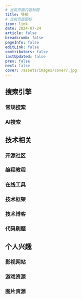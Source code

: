 ```yaml
---
# 当前页面内容标题
title: 导航
# 当前页面图标
icon: link
date: 2024-07-24
article: false
breadcrumb: false
pageInfo: false
editLink: false
contributors: false
lastUpdated: false
prev: false
next: false
cover: /assets/images/cover7.jpg
---
```


## <HopeIcon icon="magnifying-glass" color="var(--theme-color)"/> 搜索引擎

### 常规搜索

<NavCard arr='[
    {"title": "必应", "url": "https://cn.bing.com/", "desc": "优秀的国内外搜索引擎", "icon": "/navicon/bing.ico"},
    {"title": "谷歌", "url": "https://www.google.com/", "desc": "被墙的国内外搜索引擎", "icon": "/navicon/google.ico"}
]'></NavCard>

### AI搜索

<NavCard arr='[
    {"title": "ChatGPT", "url": "https://chatgpt.com/", "desc": "国外知名AI大模型", "icon": "/navicon/chatgpt.png"},
    {"title": "Kimi", "url": "https://kimi.moonshot.cn/", "desc": "优秀的国内AI大模型", "icon": "/navicon/kimi.png"}
]'></NavCard>

## <HopeIcon icon="code" color="var(--theme-color)"/> 技术相关

### 开源社区

<NavCard arr='[
    {"title": "GitHub", "url": "https://github.com/", "desc": "全球最大的开源社区", "icon": "/navicon/github.ico"},
    {"title": "Gitee", "url": "https://gitee.com/", "desc": "国内最大的开源社区", "icon": "https://gitee.com/static/images/logo-en.svg"}
]'></NavCard>

### 编程教程

<NavCard arr='[
    {"title": "IDEA", "url": "https://idea.javaguide.cn/", "desc": "IDEA高效使用指南", "icon": "/navicon/idea.svg"},
    {"title": "QuickRef", "url": "https://quickref.cn/", "desc": "技术栈快速参考备忘清单", "icon": "/navicon/quickref.png"},
    {"title": "C语言", "url": "http://c.biancheng.net/", "desc": "C语言中文网", "icon": "/navicon/c.ico"},
    {"title": "菜鸟教程", "url": "https://www.runoob.com/", "desc": "菜鸟在线教程", "icon": "/navicon/runoob.ico"},
    {"title": "W3C", "url": "https://www.w3cschool.cn/tutorial", "desc": "w3c在线基础教程", "icon": "/navicon/w3c.ico"},
    {"title": "w3school", "url": "https://www.w3school.com.cn/index.html", "desc": "领先的web技术教程", "icon": "/navicon/w3school.png"}
]'></NavCard>

### 在线工具

<NavCard arr='[
    {"title": "uiverse", "url": "https://uiverse.io/", "desc": "一个开源免费的UI组件库", "icon": "/navicon/th.png"},
    {"title": "vercel", "url": "https://vercel.com/", "desc": "一个前端部署平台", "icon": "/navicon/vercel.png"},
    {"title": "iconfont", "url": "https://www.iconfont.cn/", "desc": "一个丰富的矢量图标库", "icon": "/navicon/iconfont.png"},
    {"title": "fontawesome", "url": "https://fontawesome.com/", "desc": "一个国外的矢量图标库", "icon": "/navicon/fontawesome.png"},
    {"title": "docsmall", "url": "https://docsmall.com/", "desc": "免费的在线图片、PDF处理工具", "icon": "/navicon/docsmall.png"},
    {"title": "ProcessOn", "url": "https://www.processon.com/", "desc": "一个在线流程图工具", "icon": "/navicon/processon.png"},
    {"title": "百度统计", "url": "https://tongji.baidu.com/web/welcome/login", "desc": "一站式智能数据分析与应用平台", "icon": "/navicon/baidu.png"}
]'></NavCard>

### 技术框架

<NavCard arr='[
    {"title": "Vuepress", "url": "https://vuepress.vuejs.org/zh/", "desc": "一个基于vue的静态网站生成器", "icon": "/navicon/vuepress.png"},
    {"title": "ElementPlus", "url": "https://element-plus.org/zh-CN/", "desc": "一套基于 Vue 3.0 的桌面端组件库", "icon": "/navicon/element-plus.png"}
]'></NavCard>

### 技术博客

<NavCard arr='[
    {"title": "hope", "url": "https://theme-hope.vuejs.press/zh/", "desc": "基于vuepress的静态博客搭建工具", "icon": "/navicon/hope.svg"},
    {"title": "编程宝典", "url": "https://www.codefather.cn/", "desc": "B站鱼皮的编程宝典", "icon": "/navicon/编程宝典.png"}
]'></NavCard>

### 代码刷题

<NavCard arr='[
    {"title": "LeetCode", "url": "https://leetcode.cn/", "desc": "一个在线编程刷题平台", "icon": "/navicon/leetcode.ico"},
    {"title": "代码随想录", "url": "https://programmercarl.com/", "desc": "高效学习算法的网站", "icon": "/navicon/代码随想录.png"}
]'></NavCard>

## <HopeIcon icon="heart" color="var(--theme-color)"/> 个人兴趣

### 影视网站

<NavCard arr='[
    {"title": "B站", "url": "https://www.bilibili.com/", "desc": "国内知名弹幕网站", "icon": "/navicon/bilibili.png"},
    {"title": "HDmoli", "url": "https://www.hdmoli.pro/", "desc": "海外影视在线观看平台", "icon": "/navicon/HDmoli.png"},
    {"title": "BTNULL", "url": "https://www.btnull.net/", "desc": "一个丰富的影视资源下载站", "icon": "/navicon/btnull.png"}
]'></NavCard>

### 游戏资源

<NavCard arr='[
    {"title": "Byruthub", "url": "https://byruthub.org/", "desc": "俄区盗版游戏资源网站", "icon": "/navicon/byruthub.png"},
    {"title": "flysheep", "url": "https://www.flysheep6.com/", "desc": "游戏资源避难所", "icon": "/navicon/flysheep.png"}
]'></NavCard>

### 图片资源

<NavCard arr='[
    {"title": "Pixiv", "url": "https://www.pixiv.net/", "desc": "国外知名绘画作品网站", "icon": "/navicon/pixiv.png"},
    {"title": "Pixabay", "url": "https://pixabay.com/", "desc": "一个免费的图片网站", "icon": "/navicon/pixabay.png"},
    {"title": "彼岸图网", "url": "http://pic.netbian.com/", "desc": "一个不错的壁纸网站", "icon": "/navicon/netbian.png"}
]'></NavCard>
